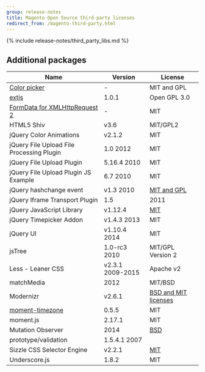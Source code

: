 ```yaml
---
group: release-notes
title: Magento Open Source third-party licenses
redirect_from: /magento-third-party.html
---
```


<!-- The 'packages' variable contains the 'packages' node of the '_data/codebase/v2_3/open-source/composer_lock.json' file
{% assign packages = site.data.codebase.v2_3.open-source.composer_lock.packages %} -->

<!-- The 'packages-dev' variable contains the 'packages-dev' node of the '_data/codebase/v2_3/open-source/composer_lock.json' file
{% assign packages-dev = site.data.codebase.v2_3.open-source.composer_lock.packages-dev %} -->

<!-- The edition variable contains `ce` value from the the _data/var.yml file
{% assign edition = site.data.var.ce %} -->

{% include release-notes/third_party_libs.md %}

## Additional packages

|Name | Version | License |
|--- | --- | --- |
|[Color picker](https://www.eyecon.ro) | - | MIT and GPL|
|[extjs](https://www.sencha.com/) | 1.0.1| Open GPL 3.0 |
|[FormData for XMLHttpRequest 2](https://gist.github.com/Rob--W/8b5adedd84c0d36aba64) |-| MIT|
|HTML5 Shiv | v3.6 | MIT/GPL2|
|jQuery Color Animations | v2.1.2 | MIT|
|jQuery File Upload File Processing Plugin | 1.0 2012 | MIT|
|jQuery File Upload Plugin | 5.16.4 2010 | MIT|
|jQuery File Upload Plugin JS Example | 6.7 2010 | MIT|
|jQuery hashchange event | v1.3 2010 | [MIT and GPL](http://benalman.com/about/license/)|
|jQuery Iframe Transport Plugin | 1.5| 2011|
|jQuery JavaScript Library | v1.12.4 | [MIT](http://jquery.org/license)|
|jQuery Timepicker Addon | v1.4.3 2013 | MIT|
|jQuery UI | v1.10.4 2014 |  MIT|
|jsTree | 1.0-rc3 2010 | MIT/GPL Version 2|
|Less - Leaner CSS | v2.3.1 2009-2015 | Apache v2|
|matchMedia | 2012 | MIT/BSD|
|Modernizr | v2.6.1 | [BSD and MIT licenses](https://www.modernizr.com/license/)|
|[moment-timezone](https://github.com/moment/moment-timezone) |  0.5.5 | MIT |
|moment.js | 2.17.1 | MIT|
|Mutation Observer | 2014 | [BSD](http://polymer.github.io/LICENSE.txt)|
|prototype/validation | 1.5.4.1 2007 |
|Sizzle CSS Selector Engine | v2.2.1 | [MIT](http://jquery.org/license)|
|Underscore.js | 1.8.2 | MIT|